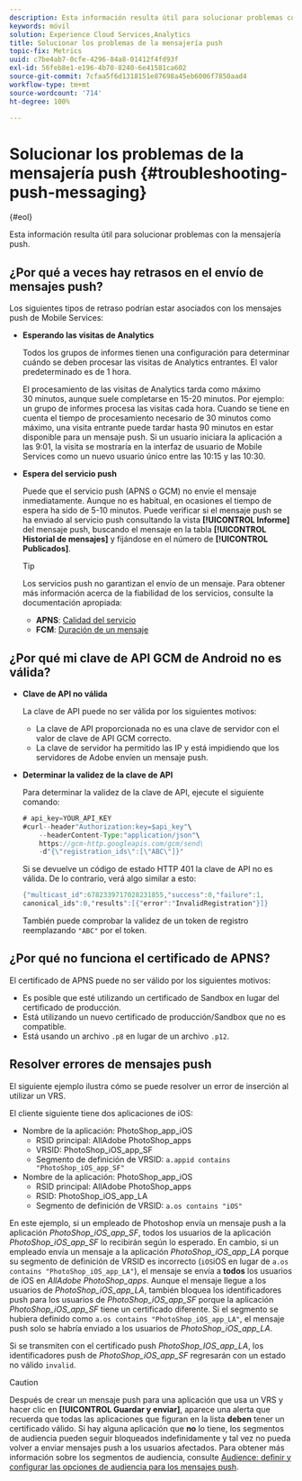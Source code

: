 ```yaml
---
description: Esta información resulta útil para solucionar problemas con la mensajería push.
keywords: móvil
solution: Experience Cloud Services,Analytics
title: Solucionar los problemas de la mensajería push
topic-fix: Metrics
uuid: c7be4ab7-0cfe-4296-84a8-01412f4fd93f
exl-id: 56feb8e1-e196-4b70-8240-6e41581ca602
source-git-commit: 7cfaa5f6d1318151e87698a45eb6006f7850aad4
workflow-type: tm+mt
source-wordcount: '714'
ht-degree: 100%

---
```


# Solucionar los problemas de la mensajería push {#troubleshooting-push-messaging}

{#eol}

Esta información resulta útil para solucionar problemas con la mensajería push.

## ¿Por qué a veces hay retrasos en el envío de mensajes push?

Los siguientes tipos de retraso podrían estar asociados con los mensajes push de Mobile Services:

* **Esperando las visitas de Analytics**

   Todos los grupos de informes tienen una configuración para determinar cuándo se deben procesar las visitas de Analytics entrantes. El valor predeterminado es de 1 hora.

   El procesamiento de las visitas de Analytics tarda como máximo 30 minutos, aunque suele completarse en 15-20 minutos. Por ejemplo: un grupo de informes procesa las visitas cada hora. Cuando se tiene en cuenta el tiempo de procesamiento necesario de 30 minutos como máximo, una visita entrante puede tardar hasta 90 minutos en estar disponible para un mensaje push. Si un usuario iniciara la aplicación a las 9:01, la visita se mostraría en la interfaz de usuario de Mobile Services como un nuevo usuario único entre las 10:15 y las 10:30.

* **Espera del servicio push**

   Puede que el servicio push (APNS o GCM) no envíe el mensaje inmediatamente. Aunque no es habitual, en ocasiones el tiempo de espera ha sido de 5-10 minutos. Puede verificar si el mensaje push se ha enviado al servicio push consultando la vista **[!UICONTROL Informe]** del mensaje push, buscando el mensaje en la tabla **[!UICONTROL Historial de mensajes]** y fijándose en el número de **[!UICONTROL Publicados]**.

   >[!TIP]
   >
   >Los servicios push no garantizan el envío de un mensaje. Para obtener más información acerca de la fiabilidad de los servicios, consulte la documentación apropiada:
   >
   >* **APNS**: [Calidad del servicio](https://developer.apple.com/library/content/documentation/NetworkingInternet/Conceptual/RemoteNotificationsPG/APNSOverview.html#//apple_ref/doc/uid/TP40008194-CH8-SW5)
   >* **FCM**: [Duración de un mensaje](https://firebase.google.com/docs/cloud-messaging/concept-options#lifetime)


## ¿Por qué mi clave de API GCM de Android no es válida?

* **Clave de API no válida**

   La clave de API puede no ser válida por los siguientes motivos:

   * La clave de API proporcionada no es una clave de servidor con el valor de clave de API GCM correcto.
   * La clave de servidor ha permitido las IP y está impidiendo que los servidores de Adobe envíen un mensaje push.

* **Determinar la validez de la clave de API**

   Para determinar la validez de la clave de API, ejecute el siguiente comando:

   ```java
   # api_key=YOUR_API_KEY
   #curl--header"Authorization:key=$api_key"\
       --headerContent-Type:"application/json"\ 
       https://gcm-http.googleapis.com/gcm/send\
       -d"{\"registration_ids\":[\"ABC\"]}"
   ```

   Si se devuelve un código de estado HTTP 401 la clave de API no es válida. De lo contrario, verá algo similar a esto:

   ```java
   {"multicast_id":6782339717028231855,"success":0,"failure":1,
   canonical_ids":0,"results":[{"error":"InvalidRegistration"}]}
   ```

   También puede comprobar la validez de un token de registro reemplazando `"ABC"` por el token.

## ¿Por qué no funciona el certificado de APNS?

El certificado de APNS puede no ser válido por los siguientes motivos:

* Es posible que esté utilizando un certificado de Sandbox en lugar del certificado de producción.
* Está utilizando un nuevo certificado de producción/Sandbox que no es compatible.
* Está usando un archivo `.p8` en lugar de un archivo `.p12`.

## Resolver errores de mensajes push

El siguiente ejemplo ilustra cómo se puede resolver un error de inserción al utilizar un VRS.

El cliente siguiente tiene dos aplicaciones de iOS:

* Nombre de la aplicación: PhotoShop_app_iOS
   * RSID principal: AllAdobe PhotoShop_apps
   * VRSID: PhotoShop_iOS_app_SF
   * Segmento de definición de VRSID: `a.appid contains "PhotoShop_iOS_app_SF"`
* Nombre de la aplicación: PhotoShop_app_iOS
   * RSID principal: AllAdobe PhotoShop_apps
   * RSID: PhotoShop_iOS_app_LA
   * Segmento de definición de VRSID: `a.os contains "iOS"`

En este ejemplo, si un empleado de Photoshop envía un mensaje push a la aplicación *PhotoShop_iOS_app_SF*, todos los usuarios de la aplicación *PhotoShop_iOS_app_SF* lo recibirán según lo esperado. En cambio, si un empleado envía un mensaje a la aplicación *PhotoShop_iOS_app_LA* porque su segmento de definición de VRSID es incorrecto (`iOS`iOS en lugar de `a.os contains "PhotoShop_iOS_app_LA"`), el mensaje se envía a **todos** los usuarios de iOS en *AllAdobe PhotoShop_apps*. Aunque el mensaje llegue a los usuarios de *PhotoShop_iOS_app_LA*, también bloquea los identificadores push para los usuarios de *PhotoShop_iOS_app_SF* porque la aplicación *PhotoShop_iOS_app_SF* tiene un certificado diferente. Si el segmento se hubiera definido como `a.os contains "PhotoShop_iOS_app_LA"`, el mensaje push solo se habría enviado a los usuarios de *PhotoShop_iOS_app_LA*.

Si se transmiten con el certificado push *PhotoShop_IOS_app_LA*, los identificadores push de *PhotoShop_iOS_app_SF* regresarán con un estado no válido `invalid`.

>[!CAUTION]
>
>Después de crear un mensaje push para una aplicación que usa un VRS y hacer clic en **[!UICONTROL Guardar y enviar]**, aparece una alerta que recuerda que todas las aplicaciones que figuran en la lista **deben** tener un certificado válido. Si hay alguna aplicación que **no** lo tiene, los segmentos de audiencia pueden seguir bloqueados indefinidamente y tal vez no pueda volver a enviar mensajes push a los usuarios afectados. Para obtener más información sobre los segmentos de audiencia, consulte [Audience: definir y configurar las opciones de audiencia para los mensajes push](/help/using/in-app-messaging/t-create-push-message/c-audience-push-message.md).
